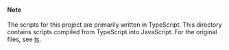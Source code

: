 #### Note
The scripts for this project are primarily written in TypeScript.
This directory contains scripts compiled from TypeScript into JavaScript.
For the original files, see [ts](../ts).